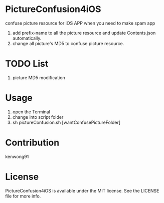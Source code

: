 # PictureConfusion4iOS
  confuse picture resource for iOS APP when you need to make spam app
  1. add prefix-name to all the picture resource and update Contents.json automatically.
  2. change all picture's MD5 to confuse picture resource.

# TODO List
  1. picture MD5 modification
  
# Usage
  1. open the Terminal
  2. change into script folder
  3. sh pictureConfusion.sh [wantConfusePictureFolder]

# Contribution
  kenwong91

# License
  PictureConfusion4iOS is available under the MIT license. See the LICENSE file for more info.
